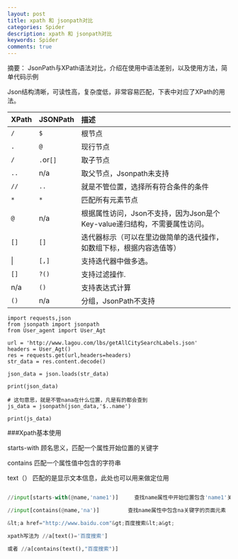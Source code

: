 ```yaml
---
layout: post
title: xpath 和 jsonpath对比
categories: Spider
description: xpath 和 jsonpath对比
keywords: Spider
comments: true
---
```



摘要： JsonPath与XPath语法对比，介绍在使用中语法差别，以及使用方法，简单代码示例

Json结构清晰，可读性高，复杂度低，非常容易匹配，下表中对应了XPath的用法。

| XPath | JSONPath | 描述 |
| :--- | :--- | :--- |
| `/` | `$` | 根节点 |
| `.` | `@` | 现行节点 |
| `/` | `.`or`[]` | 取子节点 |
| `..` | n/a | 取父节点，Jsonpath未支持 |
| `//` | `..` | 就是不管位置，选择所有符合条件的条件 |
| `*` | `*` | 匹配所有元素节点 |
| `@` | n/a | 根据属性访问，Json不支持，因为Json是个Key-value递归结构，不需要属性访问。 |
| `[]` | `[]` | 迭代器标示（可以在里边做简单的迭代操作，如数组下标，根据内容选值等） |
| \| | `[,]` | 支持迭代器中做多选。 |
| `[]` | `?()` | 支持过滤操作. |
| n/a | `()` | 支持表达式计算 |
| `()` | n/a | 分组，JsonPath不支持 |

```
import requests,json
from jsonpath import jsonpath
from User_agent import User_Agt

url = 'http://www.lagou.com/lbs/getAllCitySearchLabels.json'
headers = User_Agt()
res = requests.get(url,headers=headers)
str_data = res.content.decode()

json_data = json.loads(str_data)

print(json_data)

# 这句意思，就是不管nana在什么位置，凡是有的都会查到
js_data = jsonpath(json_data,'$..name')

print(js_data)
```

###Xpath基本使用

starts-with 顾名思义，匹配一个属性开始位置的关键字

contains 匹配一个属性值中包含的字符串

text（） 匹配的是显示文本信息，此处也可以用来做定位用

```python

//input[starts-with(@name,'name1')]     查找name属性中开始位置包含'name1'关键字的页面元素

//input[contains(@name,'na')]         查找name属性中包含na关键字的页面元素

&lt;a href="http://www.baidu.com"&gt;百度搜索&lt;a&gt;

xpath写法为 //a[text()='百度搜索'] 

或者 //a[contains(text(),"百度搜索")]

```